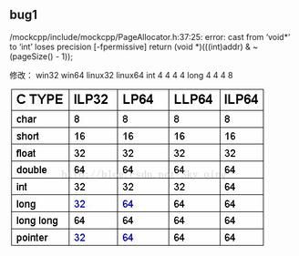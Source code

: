 ## bug1

/mockcpp/include/mockcpp/PageAllocator.h:37:25: error: cast from ‘void*’ to ‘int’ loses precision [-fpermissive]
   return (void *)(((int)addr) & ~(pageSize() - 1));

修改：
	win32	win64	linux32	linux64
int 	4	4	4	4
long	4	4	4	8

![图 1](images/5b0a256da7ff8920f64735509c8d63f8b192838382de8f24520f12c669acf44b.png)  
